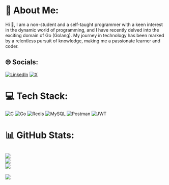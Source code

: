 # 💫 About Me:
Hi 👋, I am a non-student and a self-taught programmer with a keen interest in the dynamic world of programming, 
and I have recently delved into the exciting domain of Go (Golang). 
My journey in technology has been marked by a relentless pursuit of knowledge, making me a passionate learner and coder.


## 🌐 Socials:
[![LinkedIn](https://img.shields.io/badge/LinkedIn-%230077B5.svg?logo=linkedin&logoColor=white)]([www.linkedin.com/in/ayanahmad15]) [![X](https://img.shields.io/badge/X-black.svg?logo=X&logoColor=white)](https://x.com/ayanAhm4d) 


# 💻 Tech Stack:
![C](https://img.shields.io/badge/c-%2300599C.svg?style=for-the-badge&logo=c&logoColor=white) ![Go](https://img.shields.io/badge/go-%2300ADD8.svg?style=for-the-badge&logo=go&logoColor=white) ![Redis](https://img.shields.io/badge/redis-%23DD0031.svg?style=for-the-badge&logo=redis&logoColor=white) ![MySQL](https://img.shields.io/badge/mysql-4479A1.svg?style=for-the-badge&logo=mysql&logoColor=white) ![Postman](https://img.shields.io/badge/Postman-FF6C37?style=for-the-badge&logo=postman&logoColor=white) ![JWT](https://img.shields.io/badge/JWT-black?style=for-the-badge&logo=JSON%20web%20tokens)
# 📊 GitHub Stats:
![](https://github-readme-stats.vercel.app/api?username=ayanAhm4d&theme=dark&hide_border=false&include_all_commits=false&count_private=false)<br/>
![](https://github-readme-streak-stats.herokuapp.com/?user=ayanAhm4d&theme=dark&hide_border=false)<br/>
![](https://github-readme-stats.vercel.app/api/top-langs/?username=ayanAhm4d&theme=dark&hide_border=false&include_all_commits=false&count_private=false&layout=compact)
---
[![](https://visitcount.itsvg.in/api?id=ayanAhm4d&icon=0&color=0)](https://visitcount.itsvg.in)

